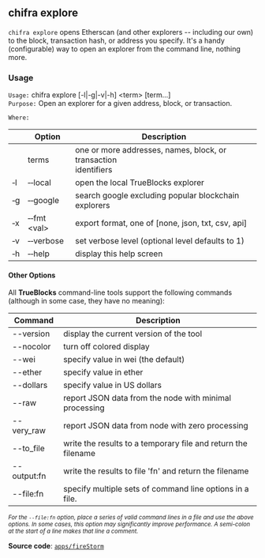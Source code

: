 ## chifra explore

`chifra explore` opens Etherscan (and other explorers -- including our own) to the block, transaction hash, or address you specify. It's a handy (configurable) way to open an explorer from the command line, nothing more.

### Usage

`Usage:`    chifra explore [-l|-g|-v|-h] &lt;term&gt; [term...]  
`Purpose:`  Open an explorer for a given address, block, or transaction.

`Where:`  

|          | Option                        | Description                                                         |
| -------- | ----------------------------- | ------------------------------------------------------------------- |
|          | terms                         | one or more addresses, names, block, or transaction<br/>identifiers |
| &#8208;l | &#8208;&#8208;local           | open the local TrueBlocks explorer                                  |
| &#8208;g | &#8208;&#8208;google          | search google excluding popular blockchain explorers                |
| &#8208;x | &#8208;&#8208;fmt &lt;val&gt; | export format, one of [none, json, txt, csv, api]                   |
| &#8208;v | &#8208;&#8208;verbose         | set verbose level (optional level defaults to 1)                    |
| &#8208;h | &#8208;&#8208;help            | display this help screen                                            |

#### Other Options

All **TrueBlocks** command-line tools support the following commands (although in some case, they have no meaning):

| Command     | Description                                                   |
| ----------- | ------------------------------------------------------------- |
| --version   | display the current version of the tool                       |
| --nocolor   | turn off colored display                                      |
| --wei       | specify value in wei (the default)                            |
| --ether     | specify value in ether                                        |
| --dollars   | specify value in US dollars                                   |
| --raw       | report JSON data from the node with minimal processing        |
| --very_raw  | report JSON data from node with zero processing               |
| --to_file   | write the results to a temporary file and return the filename |
| --output:fn | write the results to file 'fn' and return the filename        |
| --file:fn   | specify multiple sets of command line options in a file.      |

<small>*For the `--file:fn` option, place a series of valid command lines in a file and use the above options. In some cases, this option may significantly improve performance. A semi-colon at the start of a line makes that line a comment.*</small>

**Source code**: [`apps/fireStorm`](https://github.com/TrueBlocks/trueblocks-core/tree/master/src/apps/fireStorm)

